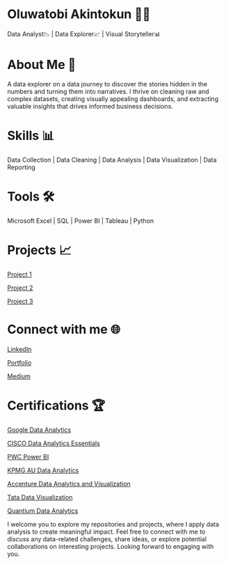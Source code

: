 # Oluwatobi Akintokun 👩‍💻

Data Analyst📉 | Data Explorer📈 | Visual Storyteller📊

# About Me 📌

A data explorer on a data journey to discover the stories hidden in the numbers and turning them into narratives.
I thrive on cleaning raw and complex datasets, creating visually appealing dashboards, and extracting valuable insights that drives informed business decisions.

# Skills 📊

Data Collection | Data Cleaning | Data Analysis | Data Visualization | Data Reporting

# Tools 🛠️
Microsoft Excel | SQL | Power BI | Tableau | Python

# Projects 📈

[Project 1](https://github.com/OluwatobiAkintokun/PROJECT-SOCIAL-BUZZ)

[Project 2](https://github.com/OluwatobiAkintokun/ONLINE-RETAIL-STORE-ANALYSIS-AND-INSIGHTS)

[Project 3](https://github.com/OluwatobiAkintokun/CONTACT-CENTRE-ANALYSIS)

# Connect with me 🌐
[LinkedIn](https://www.linkedin.com/in/oluwatobi-akintokun-63055712a/)

[Portfolio](https://github.com/OluwatobiAkintokun)

[Medium](https://oluwatobiakintokun.medium.com/)

# Certifications 🏆

[Google Data Analytics](https://coursera.org/share/daa880d1362bae387e1b547274ab6e74)

[CISCO Data Analytics Essentials](https://www.credly.com/badges/fcec739e-dc5f-4448-a189-60831532ab6d/public_url)

[PWC Power BI](https://forage-uploads-prod.s3.amazonaws.com/completion-certificates/PwC%20Switzerland/a87GpgE6tiku7q3gu_PwC%20Switzerland_PQPpMDNdiqtYfQEcD_1693525737863_completion_certificate.pdf)

[KPMG AU Data Analytics](https://forage-uploads-prod.s3.amazonaws.com/completion-certificates/KPMG%20AU/m7W4GMqeT3bh9Nb2c_KPMG%20AU_PQPpMDNdiqtYfQEcD_1692498910055_completion_certificate.pdf)

[Accenture Data Analytics and Visualization](https://forage-uploads-prod.s3.amazonaws.com/completion-certificates/Accenture%20North%20America/hzmoNKtzvAzXsEqx8_Accenture%20North%20America_PQPpMDNdiqtYfQEcD_1691096379595_completion_certificate.pdf)

[Tata Data Visualization](https://forage-uploads-prod.s3.amazonaws.com/completion-certificates/Tata/MyXvBcppsW2FkNYCX_Tata_PQPpMDNdiqtYfQEcD_1692140689186_completion_certificate.pdf)

[Quantium Data Analytics](https://forage-uploads-prod.s3.amazonaws.com/completion-certificates/Quantium/NkaC7knWtjSbi6aYv_Quantium_PQPpMDNdiqtYfQEcD_1696983953108_completion_certificate.pdf)


I welcome you to explore my repositories and projects, where I apply data analysis to create meaningful impact. Feel free to connect with me to discuss any data-related challenges, share ideas, or explore potential collaborations on interesting projects. Looking forward to engaging with you.

<!---
OluwatobiAkintokun/OluwatobiAkintokun is a ✨ special ✨ repository because its `README.md` (this file) appears on your GitHub profile.
You can click the Preview link to take a look at your changes.
--->
